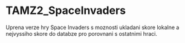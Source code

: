 # TAMZ2_SpaceInvaders
Uprena verze hry Space Invaders s moznosti ukladani skore lokalne a nejvyssiho skore do databze pro porovnani s ostatnimi hraci.
